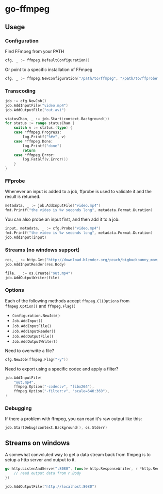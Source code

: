# go-ffmpeg

## Usage

### Configuration

Find FFmpeg from your PATH

```go
cfg, _ := ffmpeg.DefaultConfiguration()
```

Or point to a specific installation of FFmpeg

```go
cfg, _ := ffmpeg.NewConfiguration("/path/to/ffmpeg", "/path/to/ffprobe")
```

### Transcoding

```go
job := cfg.NewJob()
job.AddInputFile("video.mp4")
job.AddOutputFile("out.avi")

statusChan, _ := job.Start(context.Background())
for status := range statusChan {
    switch v := status.(type) {
    case *ffmpeg.Progress:
        log.Printf("%#v", v)
    case *ffmpeg.Done:
        log.Printf("done")
        return
    case *ffmpeg.Error:
        log.Fatalf(v.Error())
    }
}
```

### FFprobe

Whenever an input is added to a job, ffprobe is used to validate it and the result is returned.

```go
metadata, _ := job.AddInputFile("video.mp4")
fmt.Printf("the video is %v seconds long", metadata.Format.Duration)
```

You can also probe an input first, and then add it to a job.

```go
input, metadata, _ := cfg.Probe("video.mp4")
fmt.Printf("the video is %v seconds long", metadata.Format.Duration)
job.AddInput(input)
```

### Streams (no windows support)

```go
res, _ := http.Get("http://download.blender.org/peach/bigbuckbunny_movies/big_buck_bunny_480p_surround-fix.avi")
job.AddInputReader(res.Body)
```

```go
file, _ := os.Create("out.mp4")
job.AddOutputWriter(file)
```

### Options

Each of the following methods accept `ffmpeg.CliOption`s from `ffmpeg.Option()` and `ffmpeg.Flag()`

-   `Configuration.NewJob()`
-   `Job.AddInput()`
-   `Job.AddInputFile()`
-   `Job.AddInputReader()`
-   `Job.AddOutputFile()`
-   `Job.AddOutputWriter()`

Need to overwrite a file?

```go
cfg.NewJob(ffmpeg.Flag("-y"))
```

Need to export using a specific codec and apply a filter?

```go
job.AddInputFile(
    "out.mp4",
    ffmpeg.Option("-codec:v", "libx264"),
    ffmpeg.Option("-filter:v", "scale=640:360"),
)
```

### Debugging

If there a problem with ffmpeg, you can read it's raw output like this:

```go
job.StartDebug(context.Background(), os.Stderr)
```

## Streams on windows

A somewhat convoluted way to get a data stream back from ffmpeg is to setup a http server and output to it.

```go
go http.ListenAndServe(":8080", func(w http.ResponseWriter, r *http.Request) {
    // read output data from r.Body
})

job.AddOutputFile("http://localhost:8080")
```
